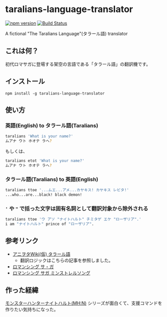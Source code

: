 # taralians-language-translator

[![npm version](https://badge.fury.io/js/taralians-language-translator.svg)](https://badge.fury.io/js/taralians-language-translator)
[![Build Status](https://travis-ci.org/kjirou/taralians-language-translator.svg?branch=master)](https://travis-ci.org/kjirou/taralians-language-translator)

A fictional "The Taralians Language"(タラール語) translator


## これは何？

初代ロマサガに登場する架空の言語である「タラール語」の翻訳機です。


## インストール

```
npm install -g taralians-language-translator
```


## 使い方
### 英語(English) to タラール語(Taralians)

```bash
taralians 'What is your name?'
ムアナ ウト ホオテ ラヘ?
```

もしくは、

```bash
taralians etot 'What is your name?'
ムアナ ウト ホオテ ラヘ?
```

### タラール語(Taralians) to 英語(English)

```bash
taralians ttoe '...ムエ...アメ...カヤキス! カヤキス レビタ!'
...who...are...black! black demon!
```

### `'` や `"` で括った文字は固有名詞として翻訳対象から除外される

```bash
taralians ttoe 'ウ アソ "ナイトハルト" チミタゲ エケ "ローザリア".'
i am "ナイトハルト" prince of "ローザリア".
```


## 参考リンク

- [アニヲタWiki(仮) タラール語](https://www49.atwiki.jp/aniwotawiki/pages/35560.html)
  - 翻訳ロジックはこちらの記事を参照しました。
- [ロマンシング サ・ガ](https://ja.wikipedia.org/wiki/%E3%83%AD%E3%83%9E%E3%83%B3%E3%82%B7%E3%83%B3%E3%82%B0_%E3%82%B5%E3%83%BB%E3%82%AC)
- [ロマンシング サガ ミンストレルソング](https://ja.wikipedia.org/wiki/%E3%83%AD%E3%83%9E%E3%83%B3%E3%82%B7%E3%83%B3%E3%82%B0_%E3%82%B5%E3%82%AC_-%E3%83%9F%E3%83%B3%E3%82%B9%E3%83%88%E3%83%AC%E3%83%AB%E3%82%BD%E3%83%B3%E3%82%B0-)


## 作った経緯

[モンスターハンターナイトハルト(MH:N)](http://dic.nicovideo.jp/a/mh%3An%28%E3%83%A2%E3%83%B3%E3%82%B9%E3%82%BF%E3%83%BC%E3%83%8F%E3%83%B3%E3%82%BF%E3%83%BC%3A%E3%83%8A%E3%82%A4%E3%83%88%E3%83%8F%E3%83%AB%E3%83%88%29) シリーズが面白くて、支援コマンドを作りたい気持ちになった。
